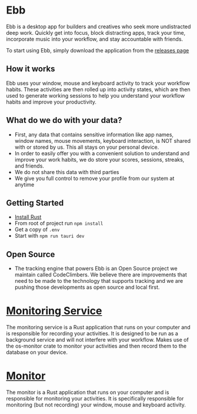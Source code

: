 # Ebb

Ebb is a desktop app for builders and creatives who seek more undistracted deep work. Quickly get into focus, block distracting apps, track your time, incorporate music into your workflow, and stay accountable with friends.

To start using Ebb, simply download the application from the [releases page](https://github.com/ebb-app/ebb/releases)

## How it works

Ebb uses your window, mouse and keyboard activity to track your workflow habits. These activities are then rolled up into activity states, which are then used to generate working sessions to help you understand your workflow habits and improve your productivity.

## What do we do with your data?

- First, any data that contains sensitive information like app names, window names, mouse movements, keyboard interaction, is NOT shared with or stored by us. This all stays on your personal device.
- In order to easily offer you with a convenient solution to understand and improve your work habits, we do store your scores, sessions, streaks, and friends.
- We do not share this data with third parties
- We give you full control to remove your profile from our system at anytime

## Getting Started
- [Install Rust](https://www.rust-lang.org/tools/install)
- From root of project run `npm install`
- Get a copy of `.env`
- Start with `npm run tauri dev`


## Open Source

- The tracking engine that powers Ebb is an Open Source project we maintain called CodeClimbers. We believe there are improvements that need to be made to the technology that supports tracking and we are pushing those developments as open source and local first.

# [Monitoring Service](https://github.com/CodeClimbersIO/os-monitor-service)

The monitoring service is a Rust application that runs on your computer and is responsible for recording your activities. It is designed to be run as a background service and will not interfere with your workflow. Makes use of the os-monitor crate to monitor your activities and then record them to the database on your device.

# [Monitor](https://github.com/CodeClimbersIO/os-monitor)

The monitor is a Rust application that runs on your computer and is responsible for monitoring your activities. It is specifically responsible for monitoring (but not recording) your window, mouse and keyboard activity.
